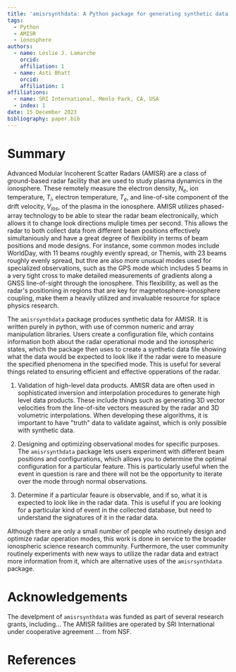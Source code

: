 ```yaml
---
title: 'amisrsynthdata: A Python package for generating synthetic data for the Advanced Modular Incoherent Scatter Radars'
tags:
  - Python
  - AMISR
  - ionosphere
authors:
  - name: Leslie J. Lamarche
    orcid:
    affiliation: 1
  - name: Asti Bhatt
    orcid:
    affiliation: 1
affiliations:
  - name: SRI International, Menlo Park, CA, USA
  - index: 1
date: 15 December 2023
bibliography: paper.bib
---
```


# Summary

Advanced Modular Incoherent Scatter Radars (AMISR) are a class of ground-based radar facility that are used to study plasma dynamics in the ionosphere.  These remotely measure the electron density, $N_e$, ion temperature, $T_i$, electron temperature, $T_e$, and line-of-site component of the drift velocity, $V_{los}$, of the plasma in the ionosphere.  AMISR utilizes phased-array technology to be able to stear the radar beam electronically, which allows it to change look directions muliple times per second.  This allows the radar to both collect data from different beam positions effectively simultaniously and have a great degree of flexibility in terms of beam positions and mode designs.  For instance, some common modes include WorldDay, with 11 beams roughly evently spread, or Themis, with 23 beams roughly evenly spread, but thre are also more unusual modes used for specialized observations, such as the GPS mode which includes 5 beams in a very tight cross to make detailed measurements of gradients along a GNSS line-of-sight through the ionosphere. This flexibility, as well as the radar's positioning in regions that are key for magnetosphere-ionosphere coupling, make them a heavily utilized and invaluable resource for splace physics research.

The `amisrsynthdata` package produces synthetic data for AMISR.  It is written purely in python, with use of common numeric and array manipulation libraries.  Users create a configuration file, which contains information both about the radar operational mode and the ionospheric states, which the package then uses to create a synthetic data file showing what the data would be expected to look like if the radar were to measure the specified phenomena in the specified mode.  This is useful for several things related to ensuring efficient and effective opperations of the radar.

1. Validation of high-level data products. AMISR data are often used in sophisticated inversion and interpolation procedures to generate high level data products.  These include things such as generating 3D vector velocities from the line-of-site vectors measured by the radar and 3D volumetric interpolations.  When developing these algorithms, it is important to have "truth" data to validate against, which is only possible with synthetic data.

2. Designing and optimizing observational modes for specific purposes.  The `amisrsynthdata` package lets users experiment with different beam positions and configurations, which allows you to determine the optimal configuration for a particular feature.  This is particularly useful when the event in question is rare and there will not be the opportunity to iterate over the mode through normal observations.

3. Determine if a particular feaure is observable, and if so, what it is expected to look like in the radar data.  This is useful if you are looking for a particular kind of event in the collected database, but need to understand the signatures of it in the radar data.

Although there are only a small number of people who routinely design and optimize radar operation modes, this work is done in service to the broader ionospheric science research community.  Furthermore, the user community routinely experiments with new ways to utilize the radar data and extract more information from it, which are alternative uses of the `amisrsynthdata` package.

# Acknowledgements

The develpment of `amisrsynthdata` was funded as part of several research grants, including...  The AMISR failities are operated by SRI International under cooperative agreement ... from NSF.

# References
